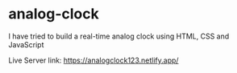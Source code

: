 # analog-clock
I have tried to build a real-time analog clock using HTML, CSS and JavaScript

Live Server link: https://analogclock123.netlify.app/
